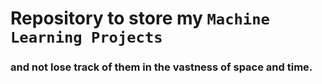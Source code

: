 # Repository to store my `Machine Learning Projects`

### and not lose track of them in the vastness of space and time.
